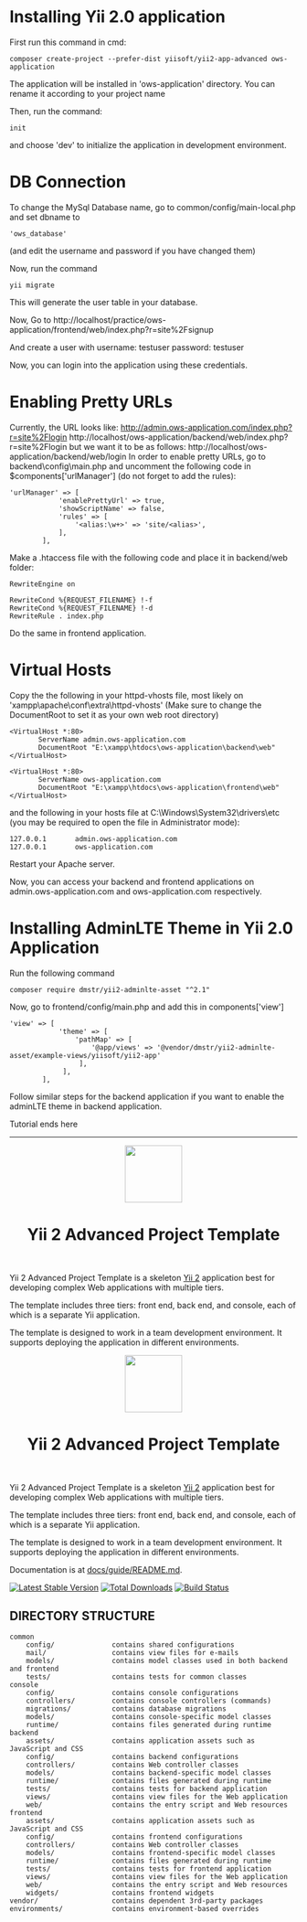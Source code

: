 # Installing Yii 2.0 application
First run this command in cmd:
````
composer create-project --prefer-dist yiisoft/yii2-app-advanced ows-application
````
The application will be installed in 'ows-application' directory. You can rename it according to your project name

Then, run the command:
````
init
````
and choose 'dev' to initialize the application in development environment.

# DB Connection
To change the MySql Database name, go to common/config/main-local.php
and set dbname to
 ````
 'ows_database' 
 ````
(and edit the username and password if you have changed them)

Now, run the command 
````
yii migrate
````
This will generate the user table in your database.

Now, Go to 
http://localhost/practice/ows-application/frontend/web/index.php?r=site%2Fsignup 

And create a user with 
username: testuser
password: testuser

Now, you can login into the application using these credentials.


# Enabling Pretty URLs 

Currently, the URL looks like:
http://admin.ows-application.com/index.php?r=site%2Flogin
http://localhost/ows-application/backend/web/index.php?r=site%2Flogin
but we want it to be as follows:
http://localhost/ows-application/backend/web/login
In order to enable pretty URLs, go to backend\config\main.php and uncomment the following code in $components['urlManager'] (do not forget to add the rules):

````
'urlManager' => [
            'enablePrettyUrl' => true,
            'showScriptName' => false,
            'rules' => [
                '<alias:\w+>' => 'site/<alias>',
            ],
        ],

````

Make a .htaccess file with the following code and place it in backend/web folder:

````
RewriteEngine on

RewriteCond %{REQUEST_FILENAME} !-f
RewriteCond %{REQUEST_FILENAME} !-d
RewriteRule . index.php
````

Do the same in frontend application.

# Virtual Hosts 
Copy the the following in your httpd-vhosts file, most likely on 'xampp\apache\conf\extra\httpd-vhosts'
(Make sure to change the DocumentRoot to set it as your own web root directory)

````
<VirtualHost *:80>
       ServerName admin.ows-application.com
       DocumentRoot "E:\xampp\htdocs\ows-application\backend\web"
</VirtualHost>

<VirtualHost *:80>
       ServerName ows-application.com
       DocumentRoot "E:\xampp\htdocs\ows-application\frontend\web"
</VirtualHost>
````

and the following in your hosts file at C:\Windows\System32\drivers\etc (you may be required to open the file in Administrator mode):

    
    127.0.0.1       admin.ows-application.com
    127.0.0.1       ows-application.com


Restart your Apache server.

Now, you can access your backend and frontend applications on admin.ows-application.com and ows-application.com respectively.

# Installing AdminLTE Theme in Yii 2.0 Application
Run the following command

    composer require dmstr/yii2-adminlte-asset "^2.1"

Now, go to frontend/config/main.php and add this in components['view']

````
'view' => [
            'theme' => [
                'pathMap' => [
                    '@app/views' => '@vendor/dmstr/yii2-adminlte-asset/example-views/yiisoft/yii2-app'
                 ],
             ],
        ],
````

Follow similar steps for the backend application if you want to enable the adminLTE theme in backend application.



Tutorial ends here

----














<p align="center">
    <a href="https://github.com/yiisoft" target="_blank">
        <img src="https://avatars0.githubusercontent.com/u/993323" height="100px">
    </a>
    <h1 align="center">Yii 2 Advanced Project Template</h1>
    <br>
</p>

Yii 2 Advanced Project Template is a skeleton [Yii 2](http://www.yiiframework.com/) application best for
developing complex Web applications with multiple tiers.

The template includes three tiers: front end, back end, and console, each of which
is a separate Yii application.

The template is designed to work in a team development environment. It supports
deploying the application in different environments.

<p align="center">
    <a href="https://github.com/yiisoft" target="_blank">
        <img src="https://avatars0.githubusercontent.com/u/993323" height="100px">
    </a>
    <h1 align="center">Yii 2 Advanced Project Template</h1>
    <br>
</p>

Yii 2 Advanced Project Template is a skeleton [Yii 2](http://www.yiiframework.com/) application best for
developing complex Web applications with multiple tiers.

The template includes three tiers: front end, back end, and console, each of which
is a separate Yii application.

The template is designed to work in a team development environment. It supports
deploying the application in different environments.

Documentation is at [docs/guide/README.md](docs/guide/README.md).

[![Latest Stable Version](https://img.shields.io/packagist/v/yiisoft/yii2-app-advanced.svg)](https://packagist.org/packages/yiisoft/yii2-app-advanced)
[![Total Downloads](https://img.shields.io/packagist/dt/yiisoft/yii2-app-advanced.svg)](https://packagist.org/packages/yiisoft/yii2-app-advanced)
[![Build Status](https://travis-ci.org/yiisoft/yii2-app-advanced.svg?branch=master)](https://travis-ci.org/yiisoft/yii2-app-advanced)

DIRECTORY STRUCTURE
-------------------

```
common
    config/              contains shared configurations
    mail/                contains view files for e-mails
    models/              contains model classes used in both backend and frontend
    tests/               contains tests for common classes    
console
    config/              contains console configurations
    controllers/         contains console controllers (commands)
    migrations/          contains database migrations
    models/              contains console-specific model classes
    runtime/             contains files generated during runtime
backend
    assets/              contains application assets such as JavaScript and CSS
    config/              contains backend configurations
    controllers/         contains Web controller classes
    models/              contains backend-specific model classes
    runtime/             contains files generated during runtime
    tests/               contains tests for backend application    
    views/               contains view files for the Web application
    web/                 contains the entry script and Web resources
frontend
    assets/              contains application assets such as JavaScript and CSS
    config/              contains frontend configurations
    controllers/         contains Web controller classes
    models/              contains frontend-specific model classes
    runtime/             contains files generated during runtime
    tests/               contains tests for frontend application
    views/               contains view files for the Web application
    web/                 contains the entry script and Web resources
    widgets/             contains frontend widgets
vendor/                  contains dependent 3rd-party packages
environments/            contains environment-based overrides
```

